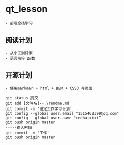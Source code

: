 # qt_lesson
    - 前端全栈学习

## 阅读计划
    - 从小工到砖家
    - 语言精粹 函数

## 开源计划
    - 使用markman + html + BEM + CSS3 写页面

    git status 提交
    git add [文件名]--.\rendme.md
    git commit -m '设定工作学习计划'
    git config --global user.email "1515462399@qq.com"
    git config --global user.name "redhatxixi“
    git push origin master
    -----输入密码
    git commit -m '工作'
    git push origin master